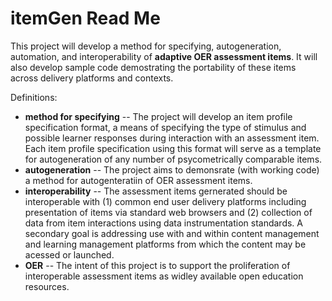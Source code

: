 # itemGen Read Me
This project will develop a method for specifying, autogeneration, automation, and interoperability of **adaptive OER assessment items**. It will also develop sample code demostrating the portability of these items across delivery platforms and contexts.

Definitions:
* **method for specifying** -- The project will develop an item profile specification format, a means of specifying the type of stimulus and possible learner responses during interaction with an assessment item. Each item profile specification using this format will serve as a template for autogeneration of any number of psycometrically comparable items.
* **autogeneration** -- The project aims to demonsrate (with working code) a method for autogenteratiin of OER assessment items.
* **interoperability** -- The assessment items gernerated should be interoperable with (1) common end user delivery platforms including presentation of items via standard web browsers and (2) collection of data from item interactions using data instrumentation standards. A secondary goal is addressing use with and within content management and learning management platforms from which the content may be acessed or launched.
* **OER** -- The intent of this project is to support the proliferation of interoperable assessment items as widley available open education resources.
